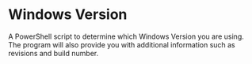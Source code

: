 # Windows Version

A PowerShell script to determine which Windows Version you are using. The program will also provide you with additional information such as revisions and build number.
